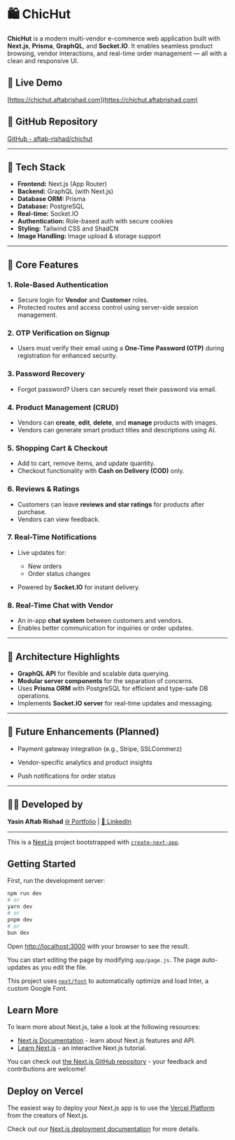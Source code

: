 # 🛍️ ChicHut

**ChicHut** is a modern multi-vendor e-commerce web application built with **Next.js**, **Prisma**, **GraphQL**, and **Socket.IO**. It enables seamless product browsing, vendor interactions, and real-time order management — all with a clean and responsive UI.

## 🔗 Live Demo

[https://chichut.aftabrishad.com](https://chichut.aftabrishad.com)

## 📂 GitHub Repository

[GitHub - aftab-rishad/chichut](https://github.com/aftab-rishad/chichut)

---

## 🚀 Tech Stack

* **Frontend:** Next.js (App Router)
* **Backend:** GraphQL (with Next.js)
* **Database ORM:** Prisma
* **Database:** PostgreSQL
* **Real-time:** Socket.IO
* **Authentication:** Role-based auth with secure cookies
* **Styling:** Tailwind CSS and ShadCN
* **Image Handling:** Image upload & storage support

---

## 🔑 Core Features

### 1. Role-Based Authentication

* Secure login for **Vendor** and **Customer** roles.
* Protected routes and access control using server-side session management.

### 2. OTP Verification on Signup

* Users must verify their email using a **One-Time Password (OTP)** during registration for enhanced security.

### 3. Password Recovery

* Forgot password? Users can securely reset their password via email.

### 4. Product Management (CRUD)

* Vendors can **create**, **edit**, **delete**, and **manage** products with images.
* Vendors can generate smart product titles and descriptions using AI.

### 5. Shopping Cart & Checkout

* Add to cart, remove items, and update quantity.
* Checkout functionality with **Cash on Delivery (COD)** only.

### 6. Reviews & Ratings

* Customers can leave **reviews and star ratings** for products after purchase.
* Vendors can view feedback.

### 7. Real-Time Notifications

* Live updates for:

  * New orders
  * Order status changes
* Powered by **Socket.IO** for instant delivery.

### 8. Real-Time Chat with Vendor

* An in-app **chat system** between customers and vendors.
* Enables better communication for inquiries or order updates.

---

## 🧠 Architecture Highlights

* **GraphQL API** for flexible and scalable data querying.
* **Modular server components** for the separation of concerns.
* Uses **Prisma ORM** with PostgreSQL for efficient and type-safe DB operations.
* Implements **Socket.IO server** for real-time updates and messaging.

---

## 📌 Future Enhancements (Planned)

* Payment gateway integration (e.g., Stripe, SSLCommerz)

* Vendor-specific analytics and product insights

* Push notifications for order status

---

## 👨‍💻 Developed by

**Yasin Aftab Rishad**
[🌐 Portfolio](https://www.aftabrishad.com) | [🔗 LinkedIn](https://www.linkedin.com/in/aftab-rishad)

---

This is a [Next.js](https://nextjs.org/) project bootstrapped with [`create-next-app`](https://github.com/vercel/next.js/tree/canary/packages/create-next-app).

## Getting Started

First, run the development server:

```bash
npm run dev
# or
yarn dev
# or
pnpm dev
# or
bun dev
```

Open [http://localhost:3000](http://localhost:3000) with your browser to see the result.

You can start editing the page by modifying `app/page.js`. The page auto-updates as you edit the file.

This project uses [`next/font`](https://nextjs.org/docs/basic-features/font-optimization) to automatically optimize and load Inter, a custom Google Font.

## Learn More

To learn more about Next.js, take a look at the following resources:

- [Next.js Documentation](https://nextjs.org/docs) - learn about Next.js features and API.
- [Learn Next.js](https://nextjs.org/learn) - an interactive Next.js tutorial.

You can check out [the Next.js GitHub repository](https://github.com/vercel/next.js/) - your feedback and contributions are welcome!

## Deploy on Vercel

The easiest way to deploy your Next.js app is to use the [Vercel Platform](https://vercel.com/new?utm_medium=default-template&filter=next.js&utm_source=create-next-app&utm_campaign=create-next-app-readme) from the creators of Next.js.

Check out our [Next.js deployment documentation](https://nextjs.org/docs/deployment) for more details.
